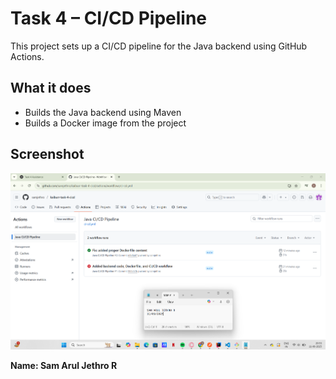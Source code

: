 # Task 4 – CI/CD Pipeline

This project sets up a CI/CD pipeline for the Java backend using GitHub Actions.

## What it does
- Builds the Java backend using Maven
- Builds a Docker image from the project

## Screenshot

![Pipeline Screenshot](./screenshots/pipeline.png)

**Name: Sam Arul Jethro R**  

